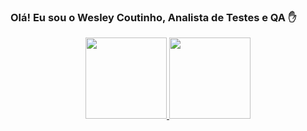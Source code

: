 ### Olá! Eu sou o Wesley Coutinho, Analista de Testes e QA ✋

<div align="center">
  <a href="https://github.com/WesleyCouti">
  <img height="130em" src="https://github-readme-stats.vercel.app/api?username=WesleyCouti&show_icons=true&theme=tokyonight"/>
  <img height="130em" src="https://github-readme-stats-sigma-five.vercel.app/api/top-langs/?username=WesleyCouti&layout=compact&langs_count=7&theme=dracula"/>
</div>
